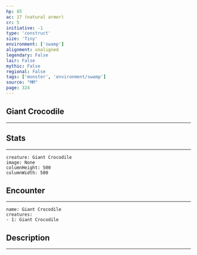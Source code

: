 ```yaml
---
hp: 85
ac: 17 (natural armor)
cr: 5
initiative: -1
type: 'construct'    
size: 'Tiny'
environment: ['swamp']
alignment: unaligned
legendary: False
lair: False
mythic: False
regional: False
tags: ['monster', 'environment/swamp']
source: "MM"
page: 324
---
```


## Giant Crocodile
---



## Stats
---

```statblock
creature: Giant Crocodile
image: None
columnHeight: 500
columnWidth: 500
```

## Encounter
---

```encounter-table
name: Giant Crocodile
creatures:
- 1: Giant Crocodile
```

## Description
---




